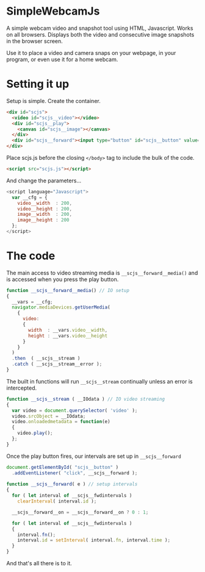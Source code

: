 # SimpleWebcamJs
A simple webcam video and snapshot tool using HTML, Javascript. Works on all browsers. Displays both the video and consecutive image snapshots in the browser screen.

Use it to place a video and camera snaps on your webpage, in your program, or even use it for a home webcam. 

# Setting it up
Setup is simple. Create the container.
```html
<div id="scjs">
  <video id="scjs__video"></video>
  <div id="scjs__play">
    <canvas id="scjs__image"></canvas>
  </div>
  <div id="scjs__forward"><input type="button" id="scjs__button" value="Play"></div>
</div>
```

Place scjs.js before the closing `</body>` tag to include the bulk of the code.
```html
<script src="scjs.js"></script>
```

And change the parameters...
```js
<script language="Javascript">
  var __cfg = {
    video__width  : 200,
    video__height : 200,
    image__width  : 200,
    image__height : 200
  };
</script>
```

# The code
The main access to video streaming media is `__scjs__forward__media()` and is accessed when you press the play button.
```js
function __scjs__forward__media() // IO setup
{
  __vars = __cfg;
  navigator.mediaDevices.getUserMedia(
    {
      video:
      {
        width  : __vars.video__width,
        height : __vars.video__height
      }
    }
  )
  .then  ( __scjs__stream )
  .catch ( __scjs__stream__error );
}
```

The built in functions will run `__scjs__stream` continually unless an error is intercepted.
```js
function __scjs__stream ( __IOdata ) // IO video streaming
{
  var video = document.querySelector( 'video' );
  video.srcObject = __IOdata;
  video.onloadedmetadata = function(e)
  {
    video.play();
  };
}
```

Once the play button fires, our intervals are set up in `__scjs__forward`
```js
document.getElementById( "scjs__button" )
  .addEventListener( "click", __scjs__forward );
  
function __scjs__forward( e ) // setup intervals
{
  for ( let interval of __scjs__fwdintervals )
    clearInterval( interval.id );

  __scjs__forward__on = __scjs__forward__on ? 0 : 1;

  for ( let interval of __scjs__fwdintervals )
  {
    interval.fn();
    interval.id = setInterval( interval.fn, interval.time );
  }
}
```

And that's all there is to it.
